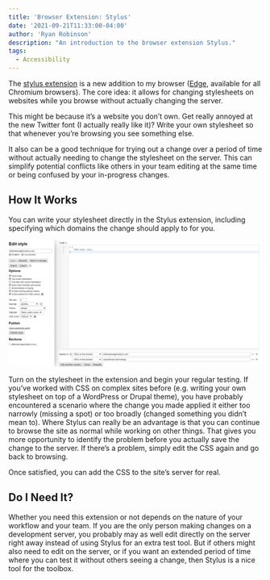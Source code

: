 ```yaml
---
title: 'Browser Extension: Stylus'
date: '2021-09-21T11:33:00-04:00'
author: 'Ryan Robinson'
description: "An introduction to the browser extension Stylus."
tags:
  - Accessibility
---
```


The [stylus extension](https://chrome.google.com/webstore/detail/stylus/clngdbkpkpeebahjckkjfobafhncgmne) is a new addition to my browser ([Edge](/posts/2021/web-browser-edge-chrome/), available for all Chromium browsers). The core idea: it allows for changing stylesheets on websites while you browse without actually changing the server.

This might be because it’s a website you don’t own. Get really annoyed at the new Twitter font (I actually really like it)? Write your own stylesheet so that whenever you’re browsing you see something else.

It also can be a good technique for trying out a change over a period of time without actually needing to change the stylesheet on the server. This can simplify potential conflicts like others in your team editing at the same time or being confused by your in-progress changes.

## How It Works

You can write your stylesheet directly in the Stylus extension, including specifying which domains the change should apply to for you.

!["Stylus editor with a single change to font-size](./stylus-editor.png)

Turn on the stylesheet in the extension and begin your regular testing. If you’ve worked with CSS on complex sites before (e.g. writing your own stylesheet on top of a WordPress or Drupal theme), you have probably encountered a scenario where the change you made applied it either too narrowly (missing a spot) or too broadly (changed something you didn’t mean to). Where Stylus can really be an advantage is that you can continue to browse the site as normal while working on other things. That gives you more opportunity to identify the problem before you actually save the change to the server. If there’s a problem, simply edit the CSS again and go back to browsing.

Once satisfied, you can add the CSS to the site’s server for real.

## Do I Need It?

Whether you need this extension or not depends on the nature of your workflow and your team. If you are the only person making changes on a development server, you probably may as well edit directly on the server right away instead of using Stylus for an extra test tool. But if others might also need to edit on the server, or if you want an extended period of time where you can test it without others seeing a change, then Stylus is a nice tool for the toolbox.
